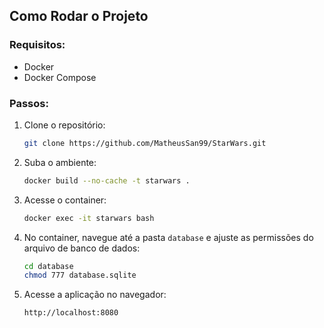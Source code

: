 ## **Como Rodar o Projeto**

### Requisitos:
- Docker
- Docker Compose

### Passos:
1. Clone o repositório:
   ```bash
   git clone https://github.com/MatheusSan99/StarWars.git
   ```

2. Suba o ambiente:
   ```bash
   docker build --no-cache -t starwars .
   ```

3. Acesse o container:
   ```bash
   docker exec -it starwars bash
   ```

4. No container, navegue até a pasta `database` e ajuste as permissões do arquivo de banco de dados:
   ```bash
   cd database
   chmod 777 database.sqlite
   ```

5. Acesse a aplicação no navegador:
   ```
   http://localhost:8080
   ```